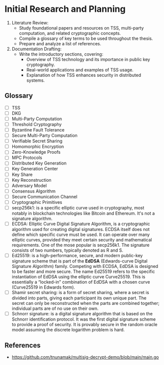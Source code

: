 # Initial Research and Planning

1. Literature Review:
    - Study foundational papers and resources on TSS, multi-party computation, and related cryptographic concepts.
    - Compile a glossary of key terms to be used throughout the thesis.
    - Prepare and analyze a list of references.
2. Documentation Drafting:
    - Write the introductory sections, covering:
        - Overview of TSS technology and its importance in public key cryptography.
        - Real-world applications and examples of TSS usage.
        - Explanation of how TSS enhances security in distributed systems.

## Glossary

- [ ] TSS 
- [ ] DKG
- [ ] Multi-Party Computation
- [ ] Threshold Cryptography
- [ ] Byzantine Fault Tolerance
- [ ] Secure Multi-Party Computation
- [ ] Verifiable Secret Sharing
- [ ] Homomorphic Encryption
- [ ] Zero-Knowledge Proofs
- [ ] MPC Protocols
- [ ] Distributed Key Generation
- [ ] Key Generation Center
- [ ] Key Share
- [ ] Key Reconstruction
- [ ] Adversary Model
- [ ] Consensus Algorithm
- [ ] Secure Communication Channel
- [ ] Cryptographic Primitives
- [ ] secp256k1: is a specific elliptic curve used in cryptography, most notably in blockchain technologies like Bitcoin and Ethereum. It's not a signature algorithm.
- [ ] ECDSA: Elliptic Curve Digital Signature Algorithm, is a cryptographic algorithm used for creating digital signatures. ECDSA itself does not define which specific curve must be used. It can operate over many elliptic curves, provided they meet certain security and mathematical requirements. One of the mose popular is secp256k1. The signature consists of two numbers, typically denoted as R and S.
- [ ] Ed25519: is a high-performance, secure, and modern public-key signature scheme that is part of the **EdDSA** (Edwards-curve Digital Signature Algorithm) family. Competing with ECDSA, EdDSA is designed to be faster and more secure. The name Ed25519 refers to the specific instantiation of EdDSA using the elliptic curve Curve25519. This is essentially a “locked-in” combination of EdDSA with a chosen curve (Curve25519 in Edwards form).
- [ ] Shamir secret sharing: is a form of secret sharing, where a secret is divided into parts, giving each participant its own unique part. The secret can only be reconstructed when the parts are combined together; individual parts are of no use on their own.
- [ ] Schnorr signature: is a digital signature algorithm that is based on the Schnorr identification protocol. It was the first digital signature scheme to provide a proof of security. It is provably secure in the random oracle model assuming the discrete logarithm problem is hard.

## References

- https://github.com/tnunamak/multisig-decrypt-demo/blob/main/main.go